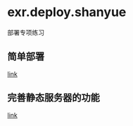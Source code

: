 # exr.deploy.shanyue

部署专项练习

## 简单部署

[link](./simpleDeploy.md)

## 完善静态服务器的功能

[link](./staticServer.md)
